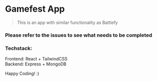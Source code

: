 # Gamefest App

> This is an app with similar functionality as Battlefy

### Please refer to the issues to see what needs to be completed

### Techstack:

Frontend: React + TailwindCSS\
Backend: Express + MongoDB

Happy Coding! :)

